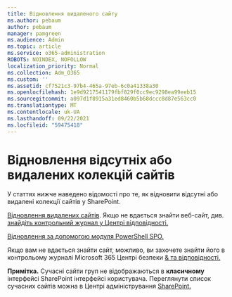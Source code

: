 ```yaml
---
title: Відновлення видаленого сайту
ms.author: pebaum
author: pebaum
manager: pamgreen
ms.audience: Admin
ms.topic: article
ms.service: o365-administration
ROBOTS: NOINDEX, NOFOLLOW
localization_priority: Normal
ms.collection: Adm_O365
ms.custom: ''
ms.assetid: cf7521c3-97b4-465a-97eb-6c0a41338a30
ms.openlocfilehash: 1e9d9217541179fbf829f0cc9ec9298ea99eeb15
ms.sourcegitcommit: a097d1f8915a31ed8460b5b68dccc8d87e563cc0
ms.translationtype: MT
ms.contentlocale: uk-UA
ms.lasthandoff: 09/22/2021
ms.locfileid: "59475418"
---
```

# <a name="recover-missing-or-deleted-site-collections"></a>Відновлення відсутніх або видалених колекцій сайтів

У статтях нижче наведено відомості про те, як відновити відсутні або видалені колекції сайтів у SharePoint.

[Відновлення видалених сайтів](https://docs.microsoft.com/sharepoint/restore-deleted-site-collection). Якщо не вдається знайти веб-сайт, див. [знайдіть контрольний журнал у Центрі відповідності.](https://docs.microsoft.com/microsoft-365/compliance/search-the-audit-log-in-security-and-compliance)


[Відновлення за допомогою модуля PowerShell SPO.](https://support.office.com/article/Introduction-to-the-SharePoint-Online-Management-Shell-C16941C3-19B4-4710-8056-34C034493429)

Якщо вам не вдається знайти сайт, можливо, ви захочете знайти його в контрольому журналі Microsoft 365 Центрі безпеки [ &amp; та відповідності.](https://docs.microsoft.com/microsoft-365/compliance/search-the-audit-log-in-security-and-compliance)

**Примітка.** Сучасні сайти груп не відображаються в **класичному** інтерфейсі SharePoint інтерфейсі користувача. Переглянути список сучасних сайтів можна в Центрі адміністрування [SharePoint.](https://docs.microsoft.com/sharepoint/get-started-new-admin-center)


